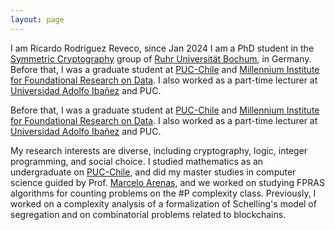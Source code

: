 ```yaml
---
layout: page
---
```


I am Ricardo Rodriguez Reveco, since  Jan 2024 I am a PhD student in the [Symmetric Cryptography](https://informatik.rub.de/symcrypt/) group of [Ruhr Universität Bochum](https://www.ruhr-uni-bochum.de/), in Germany.
Before that, I was a graduate student at [PUC-Chile](https://www.uc.cl/) and [Millennium Institute for Foundational Research on Data](https://imfd.cl/).
I also worked as a part-time lecturer at [Universidad Adolfo Ibañez](https://www.uai.cl/) and PUC. 
 
Before that, I was a graduate student at [PUC-Chile](https://www.uc.cl/) and [Millennium Institute for Foundational Research on Data](https://imfd.cl/).
I also worked as a part-time lecturer at [Universidad Adolfo Ibañez](https://www.uai.cl/) and PUC. 
 


My research interests are diverse, including cryptography, logic, integer programming, and social choice. 
I studied mathematics as an undergraduate on  [PUC-Chile](https://www.uc.cl/), and did my master studies in computer science guided by Prof. [Marcelo Arenas](http://marceloarenas.cl/), and we worked on studying FPRAS algorithms for counting problems on the #P complexity class. Previously, I worked on a complexity analysis of a formalization of Schelling's model of segregation and on combinatorial problems related to blockchains.




